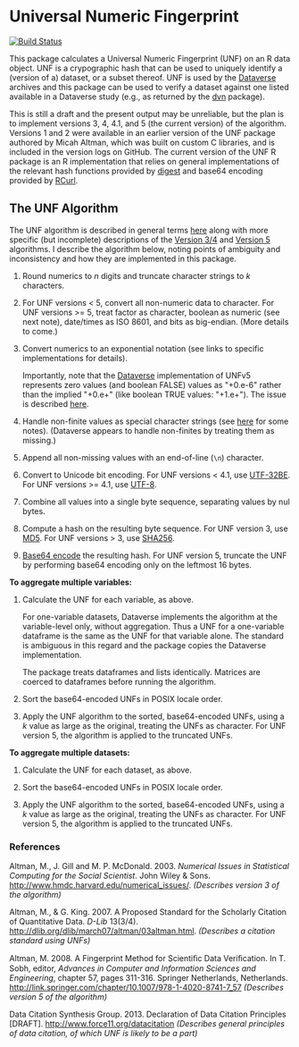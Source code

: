 # Universal Numeric Fingerprint #

[![Build Status](https://travis-ci.org/leeper/UNF.png?branch=master)](https://travis-ci.org/leeper/UNF)

This package calculates a Universal Numeric Fingerprint (UNF) on an R data object. UNF is a crypographic hash that can be used to uniquely identify a (version of a) dataset, or a subset thereof. UNF is used by the [Dataverse](http://www.thedata.org) archives and this package can be used to verify a dataset against one listed available in a Dataverse study (e.g., as returned by the [dvn](http://cran.r-project.org/web/packages/dvn/) package).

This is still a draft and the present output may be unreliable, but the plan is to implement versions 3, 4, 4.1, and 5 (the current version) of the algorithm. Versions 1 and 2 were available in an earlier version of the UNF package authored by Micah Altman, which was built on custom C libraries, and is included in the version logs on GitHub. The current version of the UNF R package is an R implementation that relies on general implementations of the relevant hash functions provided by [digest](http://cran.r-project.org/web/packages/digest/index.html) and base64 encoding provided by [RCurl](http://cran.r-project.org/web/packages/RCurl/index.html).

## The UNF Algorithm ##

The UNF algorithm is described in general terms [here](http://thedata.org/book/universal-numerical-fingerprint) along with more specific (but incomplete) descriptions of the [Version 3/4](http://thedata.org/book/unf-version-3-0) and [Version 5](http://thedata.org/book/unf-version-5-0) algorithms. I describe the algorithm below, noting points of ambiguity and inconsistency and how they are implemented in this package.

1. Round numerics to *n* digits and truncate character strings to *k* characters.

2. For UNF versions < 5, convert all non-numeric data to character. For UNF versions >= 5, treat factor as character, boolean as numeric (see next note), date/times as ISO 8601, and bits as big-endian. (More details to come.)

3. Convert numerics to an exponential notation (see links to specific implementations for details).

    Importantly, note that the [Dataverse](http://thedata.org) implementation of UNFv5 represents zero values (and boolean FALSE) values as "+0.e-6" rather than the implied "+0.e+" (like boolean TRUE values: "+1.e+"). The issue is described [here](https://redmine.hmdc.harvard.edu/issues/3085).

4. Handle non-finite values as special character strings (see [here](https://redmine.hmdc.harvard.edu/issues/2960) for some notes). (Dataverse appears to handle non-finites by treating them as missing.)

5. Append all non-missing values with an end-of-line (`\n`) character.

6. Convert to Unicode bit encoding. For UNF versions < 4.1, use [UTF-32BE](http://en.wikipedia.org/wiki/UTF-32BE). For UNF versions >= 4.1, use [UTF-8](http://en.wikipedia.org/wiki/UTF-8).

7. Combine all values into a single byte sequence, separating values by nul bytes.

8. Compute a hash on the resulting byte sequence. For UNF version 3, use [MD5](http://en.wikipedia.org/wiki/MD5). For UNF versions > 3, use [SHA256](http://en.wikipedia.org/wiki/SHA-2).

9. [Base64 encode](http://en.wikipedia.org/wiki/Base64) the resulting hash. For UNF version 5, truncate the UNF by performing base64 encoding only on the leftmost 16 bytes.

**To aggregate multiple variables:**

1. Calculate the UNF for each variable, as above.

    For one-variable datasets, Dataverse implements the algorithm at the variable-level only, without aggregation. Thus a UNF for a one-variable dataframe is the same as the UNF for that variable alone. The standard is ambiguous in this regard and the package copies the Dataverse implementation.
    
    The package treats dataframes and lists identically. Matrices are coerced to dataframes before running the algorithm.

2. Sort the base64-encoded UNFs in POSIX locale order.

3. Apply the UNF algorithm to the sorted, base64-encoded UNFs, using a *k* value as large as the original, treating the UNFs as character. For UNF version 5, the algorithm is applied to the truncated UNFs.

**To aggregate multiple datasets:**

1. Calculate the UNF for each dataset, as above.

2. Sort the base64-encoded UNFs in POSIX locale order.

3. Apply the UNF algorithm to the sorted, base64-encoded UNFs, using a *k* value as large as the original, treating the UNFs as character. For UNF version 5, the algorithm is applied to the truncated UNFs.

### References ###

Altman, M., J. Gill and M. P. McDonald.  2003. *Numerical Issues in Statistical Computing for the Social Scientist*.  John Wiley \& Sons. http://www.hmdc.harvard.edu/numerical_issues/. *(Describes version 3 of the algorithm)*

Altman, M., \& G. King. 2007. A Proposed Standard for the Scholarly Citation of Quantitative Data. *D-Lib* 13(3/4). http://dlib.org/dlib/march07/altman/03altman.html. *(Describes a citation standard using UNFs)*

Altman, M. 2008. A Fingerprint Method for Scientiﬁc Data Veriﬁcation. In T. Sobh, editor, *Advances in Computer and Information Sciences and Engineering*, chapter 57, pages 311-316. Springer Netherlands, Netherlands. http://link.springer.com/chapter/10.1007/978-1-4020-8741-7_57 *(Describes version 5 of the algorithm)*

Data Citation Synthesis Group. 2013. Declaration of Data Citation Principles [DRAFT]. http://www.force11.org/datacitation *(Describes general principles of data citation, of which UNF is likely to be a part)*


